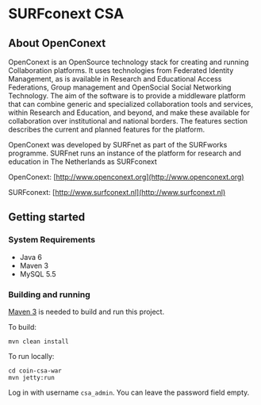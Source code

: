 # SURFconext CSA

## About OpenConext

OpenConext is an OpenSource technology stack for creating and running Collaboration platforms. It uses technologies from Federated Identity Management, as is available in Research and Educational Access Federations, Group management and OpenSocial Social Networking Technology. The aim of the software is to provide a middleware platform that can combine generic and specialized collaboration tools and services, within Research and Education, and beyond, and make these available for collaboration over institutional and national borders. The features section describes the current and planned features for the platform.

OpenConext was developed by SURFnet as part of the SURFworks programme. SURFnet runs an instance of the platform for research and education in The Netherlands as SURFconext


OpenConext: [http://www.openconext.org](http://www.openconext.org)

SURFconext: [http://www.surfconext.nl](http://www.surfconext.nl)


## Getting started

### System Requirements

- Java 6
- Maven 3
- MySQL 5.5

### Building and running

[Maven 3](http://maven.apache.org) is needed to build and run this project.

To build:

    mvn clean install

To run locally:

    cd coin-csa-war
    mvn jetty:run

Log in with username `csa_admin`. You can leave the password field empty. 